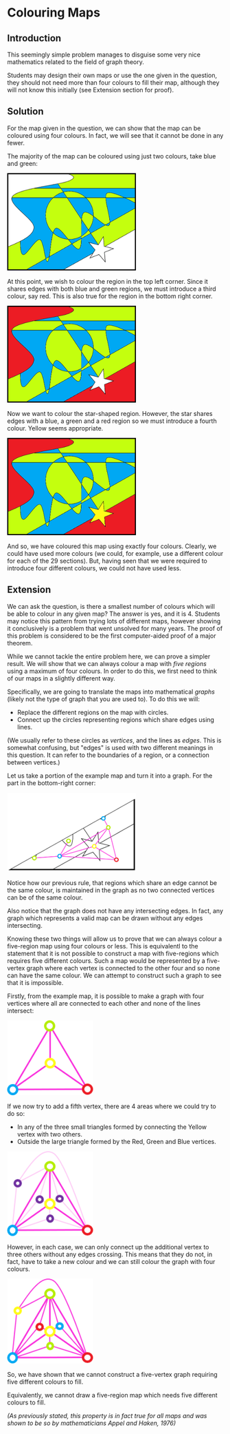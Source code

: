 # Colouring Maps

## Introduction

This seemingly simple problem manages to disguise some very nice mathematics related to the field of graph theory.

Students may design their own maps or use the one given in the question, they should not need more than four colours to fill their map, although they will not know this initially (see Extension section for proof).

## Solution

For the map given in the question, we can show that the map can be coloured using four colours. In fact, we will see that it cannot be done in any fewer.

The majority of the map can be coloured using just two colours, take blue and green:

<img src="../../images/colouring-maps-05.png" width=300>

At this point, we wish to colour the region in the top left corner. Since it shares edges with both blue and green regions, we must introduce a third colour, say red. This is also true for the region in the bottom right corner.

<img src="../../images/colouring-maps-06.png" width=300>

Now we want to colour the star-shaped region. However, the star shares edges with a blue, a green and a red region so we must introduce a fourth colour. Yellow seems appropriate.

<img src="../../images/colouring-maps-07.png" width=300>

And so, we have coloured this map using exactly four colours. Clearly, we could have used more colours (we could, for example, use a different colour for each of the 29 sections). But, having seen that we were required to introduce four different colours, we could not have used less.

## Extension

We can ask the question, is there a smallest number of colours which will be able to colour in any given map? The answer is yes, and it is 4. Students may notice this pattern from trying lots of different maps, however showing it conclusively is a problem that went unsolved for many years. The proof of this problem is considered to be the first computer-aided proof of a major theorem.

While we cannot tackle the entire problem here, we can prove a simpler result. We will show that we can always colour a map with *five regions* using a maximum of four colours. In order to do this, we first need to think of our maps in a slightly different way.

Specifically, we are going to translate the maps into mathematical *graphs* (likely not the type of graph that you are used to). To do this we will:
- Replace the different regions on the map with circles.
- Connect up the circles representing regions which share edges using lines. 

(We usually refer to these circles as *vertices*, and the lines as *edges*. This is somewhat confusing, but "edges" is used with two different meanings in this question. It can refer to the boundaries of a region, or a connection between vertices.)

Let us take a portion of the example map and turn it into a graph. For the part in the bottom-right corner:

<img src="../../images/colouring-maps-08.png" width=300>

Notice how our previous rule, that regions which share an edge cannot be the same colour, is maintained in the graph as no two connected vertices can be of the same colour.

Also notice that the graph does not have any intersecting edges. In fact, any graph which represents a valid map can be drawn without any edges intersecting.

Knowing these two things will allow us to prove that we can always colour a five-region map using four colours or less. This is equivalentl to the statement that it is not possible to construct a map with five-regions which requires five different colours. Such a map would be represented by a five-vertex graph where each vertex is connected to the other four and so none can have the same colour. We can attempt to construct such a graph to see that it is impossible.

Firstly, from the example map, it is possible to make a graph with four vertices where all are connected to each other and none of the lines intersect:

<img src="../../images/colouring-maps-09.png" width=200>

If we now try to add a fifth vertex, there are 4 areas where we could try to do so:
- In any of the three small triangles formed by connecting the Yellow vertex with two others. 
- Outside the large triangle formed by the Red, Green and Blue vertices.

<img src="../../images/colouring-maps-10.png" width=200>

However, in each case, we can only connect up the additional vertex to three others without any edges crossing. This means that they do not, in fact, have to take a new colour and we can still colour the graph with four colours.

<img src="../../images/colouring-maps-11.png" width=200>

So, we have shown that we cannot construct a five-vertex graph requiring five different colours to fill.

Equivalently, we cannot draw a five-region map which needs five different colours to fill.

*(As previously stated, this property is in fact true for all maps and was shown to be so by mathematicians Appel and Haken, 1976)*
